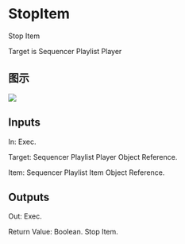 # StopItem

Stop Item

Target is Sequencer Playlist Player

## 图示

![]($-20221218-20562722.png)

## Inputs

In: Exec.

Target: Sequencer Playlist Player Object Reference.

Item: Sequencer Playlist Item Object Reference.  

## Outputs

Out: Exec.

Return Value: Boolean. Stop Item.

